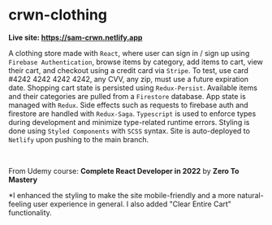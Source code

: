 # crwn-clothing

**Live site: https://sam-crwn.netlify.app**

A clothing store made with `React`, where user can sign in / sign up using `Firebase Authentication`, browse items by category, add items to cart, view their cart, and checkout using a credit card via `Stripe`. To test, use card #4242 4242 4242 4242, any CVV, any zip, must use a future expiration date.  Shopping cart state is persisted using `Redux-Persist`.  Available items and their categories are pulled from a `Firestore` database.  App state is managed with `Redux`.  Side effects such as requests to firebase auth and firestore are handled with `Redux-Saga`.  `Typescript` is used to enforce types during development and minimize type-related runtime errors.  Styling is done using `Styled Components` with `SCSS` syntax.  Site is auto-deployed to `Netlify` upon pushing to the main branch.

<br>

From Udemy course: **Complete React Developer in 2022** by **Zero To Mastery**  

*I enhanced the styling to make the site mobile-friendly and a more natural-feeling user experience in general.  I also added "Clear Entire Cart" functionality.

